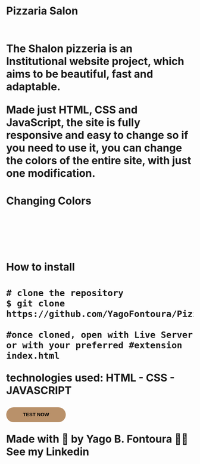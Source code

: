 <h1>Pizzaria <strong>Salon</strong><h1>
<img  src="./assets/readme/Site.gif" alt="">
<p>The Shalon pizzeria is an Institutional website project, which aims to be beautiful, fast and adaptable.

Made just HTML, CSS and JavaScript, the site is fully responsive and easy to change so if you need to use it, you can change the colors of the entire site, with just one modification.</p>

<h1> Changing Colors</h1>
<img  src="./assets/readme/Site-colorido.gif" alt="">


</br>
</br>
</br>
</br>
</br>
</br>
<h1>How to install<h1>

```
# clone the repository
$ git clone https://github.com/YagoFontoura/PizzariaSalon.git

#once cloned, open with Live Server or with your preferred #extension index.html

```


<p>technologies used: HTML - CSS - JAVASCRIPT</p>



<a href="https://yagofontoura.github.io/PizzariaSalon/" target="_blank"><button style=" width: 160px; height:40px; background: #b9916a; border-radius:20px; border:none; font-weight: bold; "> TEST NOW</button></a>

<p>Made with 💜  by Yago B. Fontoura 👋🏼 See my Linkedin</p>
